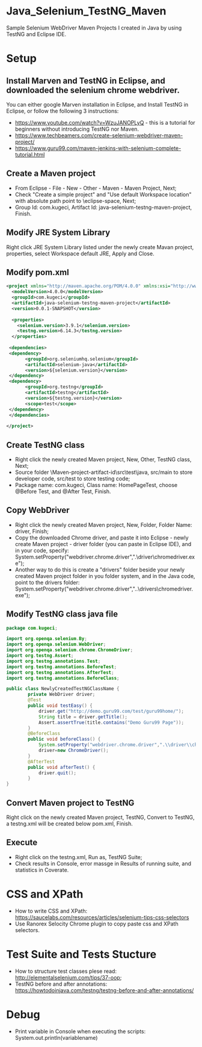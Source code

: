 # Java_Selenium_TestNG_Maven
Sample Selenium WebDriver Maven Projects I created in Java by using TestNG and Eclipse IDE.

# Setup
## Install Marven and TestNG in Eclipse, and downloaded the selenium chrome webdriver.
You can either google Marven installation in Eclipse, and Install TestNG in Eclipse, or follow the following 3 instructions:
- https://www.youtube.com/watch?v=WzuJANOPLyQ - this is a tutorial for beginners without introducing TestNG nor Maven.
- https://www.techbeamers.com/create-selenium-webdriver-maven-project/
- https://www.guru99.com/maven-jenkins-with-selenium-complete-tutorial.html

## Create a Maven project 
- From Eclipse - File - New - Other - Maven - Maven Project, Next;
- Check "Create a simple project" and "Use default Workspace location" with absolute path point to \eclipse-space, Next;
- Group Id: com.kugeci, Artifact Id: java-selenium-testng-maven-project, Finish.

## Modify JRE System Library
Right click JRE System Library listed under the newly create Mavan project, properties, select Workspace default JRE, Apply and Close.

## Modify pom.xml
```xml
<project xmlns="http://maven.apache.org/POM/4.0.0" xmlns:xsi="http://www.w3.org/2001/XMLSchema-instance" xsi:schemaLocation="http://maven.apache.org/POM/4.0.0 http://maven.apache.org/xsd/maven-4.0.0.xsd">
  <modelVersion>4.0.0</modelVersion>
  <groupId>com.kugeci</groupId>
  <artifactId>java-selenium-testng-maven-project</artifactId>
  <version>0.0.1-SNAPSHOT</version>
  
  <properties>
  	<selenium.version>3.9.1</selenium.version>
  	<testng.version>6.14.3</testng.version>
  </properties>
  
 <dependencies>  
 <dependency>
       <groupId>org.seleniumhq.selenium</groupId>
       <artifactId>selenium-java</artifactId>
       <version>${selenium.version}</version>
 </dependency>
 <dependency>
       <groupId>org.testng</groupId>
       <artifactId>testng</artifactId>
       <version>${testng.version}</version>
       <scope>test</scope>
 </dependency>
 </dependencies>
 
</project>
```

## Create TestNG class
- Right click the newly created Maven project, New, Other, TestNG class, Next;
- Source folder \Maven-project-artifact-id\src\test\java, src/main to store developer code, src/test to store testing code;
- Package name: com.kugeci, Class name: HomePageTest, choose @Before Test, and @After Test, Finish.

## Copy WebDriver
- Right click the newly created Maven project, New, Folder, Folder Name: driver, Finish;
- Copy the downloaded Chrome driver, and paste it into Eclipse - newly create Maven project - driver folder (you can paste in Eclipse IDE), and in your code, specify: System.setProperty("webdriver.chrome.driver",".\\driver\\chromedriver.exe");
- Another way to do this is create a "drivers" folder beside your newly created Maven project folder in you folder system, and in the Java code, point to the drivers folder: System.setProperty("webdriver.chrome.driver","..\\drivers\\chromedriver.exe"); 

## Modify TestNG class java file
```java
package com.kugeci;

import org.openqa.selenium.By;		
import org.openqa.selenium.WebDriver;		
import org.openqa.selenium.chrome.ChromeDriver;		
import org.testng.Assert;		
import org.testng.annotations.Test;	
import org.testng.annotations.BeforeTest;	
import org.testng.annotations.AfterTest;
import org.testng.annotations.BeforeClass;

public class NewlyCreatedTestNGClassName {		
	    private WebDriver driver;		
		@Test				
		public void testEasy() {	
			driver.get("http://demo.guru99.com/test/guru99home/");  
			String title = driver.getTitle();				 
			Assert.assertTrue(title.contains("Demo Guru99 Page")); 		
		}	
	    @BeforeClass
	    public void beforeClass() {
			System.setProperty("webdriver.chrome.driver",".\\driver\\chromedriver.exe");
			driver=new ChromeDriver();
	    }
		@AfterTest
		public void afterTest() {
			driver.quit();			
		}		
}
```

## Convert Maven project to TestNG
Right click on the newly created Maven project, TestNG, Convert to TestNG, a testng.xml will be created below pom.xml, Finish.

## Execute
- Right click on the testng.xml, Run as, TestNG Suite;
- Check results in Console, error massge in Results of running suite, and statistics in Coverate.

# CSS and XPath
- How to write CSS and XPath: https://saucelabs.com/resources/articles/selenium-tips-css-selectors
- Use Ranorex Selocity Chrome plugin to copy paste css and XPath selectors.

# Test Suite and Tests Stucture
- How to structure test classes plese read: http://elementalselenium.com/tips/37-oop;
- TestNG before and after annotations: https://howtodoinjava.com/testng/testng-before-and-after-annotations/

# Debug
- Print variable in Console when executing the scripts: System.out.println(variablename)
